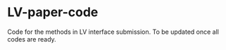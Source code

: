 # LV-paper-code
Code for the methods in LV interface submission. To be updated once all codes are ready.
